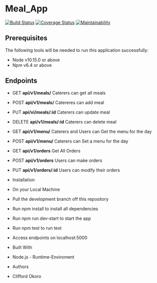 # Meal_App

[![Build Status](https://travis-ci.com/Cliffosa/Meal_App.svg?branch=develop)](https://travis-ci.com/Cliffosa/Meal_App)
[![Coverage Status](https://coveralls.io/repos/github/Cliffosa/Meal_App/badge.svg?branch=develop)](https://coveralls.io/github/Cliffosa/Meal_App?branch=develop)
[![Maintainability](https://api.codeclimate.com/v1/badges/729c1d09f27c491af278/maintainability)](https://codeclimate.com/github/Cliffosa/Meal_App/maintainability)

## Prerequisites

The following tools will be needed to run this application successfully:

- Node v10.15.0 or above
- Npm v6.4 or above

## Endpoints

- GET **api/v1/meals/** Caterers can get all meals
- POST **api/v1/meals/** Catereres can add meal
- PUT **api/vi/meals/:id** Caterers can update meal
- DELETE **api/v1/meals/:id** Caterers can delete meal
- GET **api/v1/menu/** Caterers and Users can Get the menu for the day
- POST **api/v1/menu/** Caterers can Set a menu for the day
- GET **api/v1/orders** Get All Orders
- POST **api/v1/orders** Users can make orders
- PUT **api/v1/orders/:id** Users can modify their orders

- Installation
- On your Local Machine

- Pull the development branch off this repository

- Run npm install to install all dependencies

- Run npm run dev-start to start the app

- Run npm test to run test

- Access endpoints on localhost:5000

- Built With

- Node.js - Runtime-Enviroment

- Authors

- Clifford Okoro
